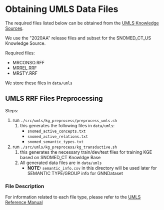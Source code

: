 # Obtaining UMLS Data Files 

The required files listed below can be obtained from the 
[UMLS Knowledge Sources](https://www.nlm.nih.gov/research/umls/licensedcontent/umlsknowledgesources.html). 

We use the "2020AA" release files and subset for the SNOMED_CT_US Knowledge Source.

Required files:
 - MRCONSO.RFF
 - MRREL.RRF
 - MRSTY.RRF

We store these files in `data/umls`

## UMLS RRF Files Preprocessing

Steps:

1. run `./src/umls/kg_preprocess/preprocess_umls.sh`
   1. this generates the following files in `data/umls`:
      - `snomed_active_concepts.txt`
      - `snomed_active_relations.txt`
      - `snomed_semantic_types.txt`
2. run `./src/umls/kg_preprocess/kg_transductive.sh`
   1. this generates the necessary train/dev/test files for training KGE based on SNOMED_CT Knowldge Base
   2. All generated data files are in `data/umls`
      - **NOTE:** `semantic_info.csv` in this directory will be used later for SEMANTIC TYPE/GROUP info for GNNDataset


### File Description

For information related to each file type, please refer to the 
[UMLS Reference Manual](https://www.ncbi.nlm.nih.gov/books/NBK9685/#ch03.sec3.3)